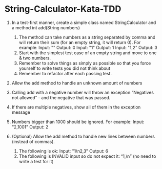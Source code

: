 # String-Calculator-Kata-TDD

1. In a test-first manner, create a simple class named StringCalculator and a method
int add(String numbers)

    1. The method can take numbers as a string separated by comma and will return their sum (for an 
    empty string, it will return 0). For example:
    Input: ""
    Output: 0
    Input: "1"
    Output: 1
    Input: "1,2"
    Output: 3
    2. Start with the simplest test case of an empty string and move to one & two numbers.
    3. Remember to solve things as simply as possible so that you force yourself to write tests you did 
    not think about
    4. Remember to refactor after each passing test.
    
2. Allow the add method to handle an unknown amount of numbers

3. Calling add with a negative number will throw an exception “Negatives not allowed” - and the negative 
that was passed.
4. If there are multiple negatives, show all of them in the exception message

5. Numbers bigger than 1000 should be ignored.
For example:
Input: "2,1001"
Output: 2

6. (Optional) Allow the add method to handle new lines between numbers (instead of commas).
    1. The following is ok:
    Input: "1\n2,3"
     Output: 6
    2. The following is INVALID input so do not expect it: “1,\n” (no need to write a test for it)
